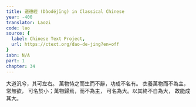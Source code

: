 ```yaml
---
title: 道德經 (Dàodéjīng) in Classical Chinese
year: -400
translator: Laozi
code: lao
source: {
  label: Chinese Text Project,
  url: https://ctext.org/dao-de-jing?en=off
}
isbn: N/A
part: 1
chapter: 34
---
```

大道汎兮，其可左右。
萬物恃之而生而不辭，功成不名有。
衣養萬物而不為主，常無欲，
可名於小；萬物歸焉，而不為主，
可名為大。以其終不自為大，
故能成其大。